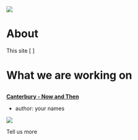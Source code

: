 <a href="https://juncture-digital.org"><img src="https://gitcdn.link/cdn/jstor-labs/juncture/main/images/ve-button.png"></a>

# About

This site [ ]

# What we are working on

##
[**Canterbury - Now and Then**](/dickens/mobile-landscapes)

- author: your names

![](https://raw.githubusercontent.com/kent-map/kent/main/images/thumbnails/mobile-landscapes.jpg)

Tell us more
